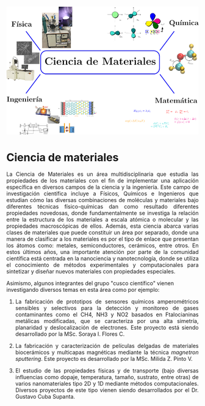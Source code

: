 ---
---

![](img/ciencia_materiales/MaterialsScience-CuscoC.jpg)
<!--*Imagen extraída del siguiente [link](https://www.bbc.com/portuguese/internacional-50274440)*-->
# **Ciencia de materiales**

<p style='text-align: justify;'> La Ciencia de Materiales es un área multidisciplinaria que estudia las propiedades de los materiales con el fin de implementar una aplicación específica en diversos campos de la ciencia y la ingeniería. Este campo de investigación científica incluye a Físicos, Químicos e Ingenieros que estudian cómo las diversas combinaciones de moléculas y materiales bajo diferentes técnicas físico-químicas dan como resultado diferentes propiedades novedosas, donde fundamentalmente se investiga la relación entre la estructura de los materiales a escala atómica o molecular y las propiedades macroscópicas de ellos. Además, esta ciencia abarca varias clases de materiales que puede constituir un área por separado, donde una manera de clasificar a los materiales es por el tipo de enlace que presentan los átomos como: metales, semiconductores, cerámicos, entre otros. En estos últimos años, una importante atención por parte de la comunidad científica está centrada en la nanociencia y nanotecnología, donde se utiliza el conocimiento de métodos experimentales y computacionales para sintetizar y diseñar nuevos materiales con propiedades especiales. </p>

Asimismo, algunos integrantes del grupo "cusco científico" vienen investigando diversos temas en esta área como por ejemplo:

1. <p style='text-align: justify;'> La fabricación de prototipos de sensores químicos amperométricos sensibles y selectivos para la detección y monitoreo de gases contaminantes como el CH4, NH3 y NO2 basados en Ftalocianinas metálicas modificadas, que se caracteriza por una alta simetría, planaridad y deslocalización de electrones. Este proyecto está siendo desarrollado por la MSc. Soraya I. Flores C. </p>
 
2. <p style='text-align: justify;'> La fabricación y caracterización de películas delgadas de materiales biocerámicos y multicapas magnéticas mediante la técnica  <i>magnetron sputtering</i>. Este proyecto es desarrollado por la MSc. Milida Z. Pinto V.</p>
   
3. <p style='text-align: justify;'> El estudio de las propiedades físicas y de transporte (bajo diversas influencias como dopaje, temperatura, tamaño, sustrato, entre otras) de varios nanomateriales tipo 2D y 1D mediante métodos computacionales. Diversos proyectos de este tipo vienen siendo desarrollados por el Dr. Gustavo Cuba Supanta.</p>
